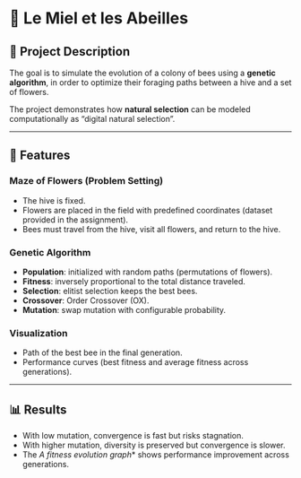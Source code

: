 # 🐝 Le Miel et les Abeilles

## 📖 Project Description
The goal is to simulate the evolution of a colony of bees using a **genetic algorithm**, in order to optimize their foraging paths between a hive and a set of flowers.

The project demonstrates how **natural selection** can be modeled computationally as “digital natural selection”.

---

## 🚀 Features
### Maze of Flowers (Problem Setting)
- The hive is fixed.
- Flowers are placed in the field with predefined coordinates (dataset provided in the assignment).
- Bees must travel from the hive, visit all flowers, and return to the hive.

### Genetic Algorithm
- **Population**: initialized with random paths (permutations of flowers).
- **Fitness**: inversely proportional to the total distance traveled.
- **Selection**: elitist selection keeps the best bees.
- **Crossover**: Order Crossover (OX).
- **Mutation**: swap mutation with configurable probability.

### Visualization
- Path of the best bee in the final generation.
- Performance curves (best fitness and average fitness across generations).

---

## 📊 Results
- With low mutation, convergence is fast but risks stagnation.
- With higher mutation, diversity is preserved but convergence is slower.
- The **A* fitness evolution graph** shows performance improvement across generations.